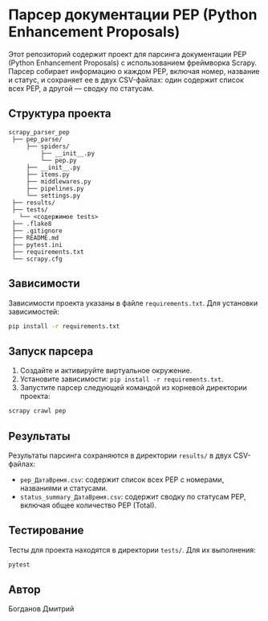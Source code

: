 # Парсер документации PEP (Python Enhancement Proposals)

Этот репозиторий содержит проект для парсинга документации PEP (Python Enhancement Proposals) с использованием фреймворка Scrapy. Парсер собирает информацию о каждом PEP, включая номер, название и статус, и сохраняет ее в двух CSV-файлах: один содержит список всех PEP, а другой — сводку по статусам.

## Структура проекта

```
scrapy_parser_pep
 ├── pep_parse/
     ├── spiders/
         ├── __init__.py
         └── pep.py
     ├── __init__.py
     ├── items.py
     ├── middlewares.py
     ├── pipelines.py
     └── settings.py
 ├── results/
 ├── tests/
   └── <содержимое tests>
 ├── .flake8
 ├── .gitignore
 ├── README.md
 ├── pytest.ini
 ├── requirements.txt
 └── scrapy.cfg
```

## Зависимости

Зависимости проекта указаны в файле `requirements.txt`. Для установки зависимостей:

```bash
pip install -r requirements.txt
```

## Запуск парсера

1. Создайте и активируйте виртуальное окружение.
2. Установите зависимости: `pip install -r requirements.txt`.
3. Запустите парсер следующей командой из корневой директории проекта:

```bash
scrapy crawl pep
```

## Результаты

Результаты парсинга сохраняются в директории `results/` в двух CSV-файлах:

- `pep_ДатаВремя.csv`: содержит список всех PEP с номерами, названиями и статусами.
- `status_summary_ДатаВремя.csv`: содержит сводку по статусам PEP, включая общее количество PEP (Total).

## Тестирование

Тесты для проекта находятся в директории `tests/`. Для их выполнения:

```bash
pytest
```


## Автор

Богданов Дмитрий
